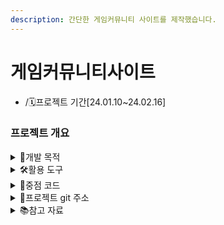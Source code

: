 ```yaml
---
description: 간단한 게임커뮤니티 사이트를 제작했습니다.
---
```


# 게임커뮤니티사이트

* /🗓️프로젝트 기간\[24.01.10\~24.02.16]

### 프로젝트 개요

<details>

<summary>📌개발 목적</summary>

게임을 즐기는 유저들의 소통공간을 만들고자 하였습니다.

</details>

<details>

<summary>🛠활용 도구</summary>
<img src="https://img.shields.io/badge/java-007396?style=for-the-badge&logo=java&logoColor=white"> 
<img src="https://img.shields.io/badge/html5-E34F26?style=for-the-badge&logo=html5&logoColor=white"> 
  <img src="https://img.shields.io/badge/css-1572B6?style=for-the-badge&logo=css3&logoColor=white"> 
  <img src="https://img.shields.io/badge/javascript-F7DF1E?style=for-the-badge&logo=javascript&logoColor=black"> 
  <img src="https://img.shields.io/badge/jquery-0769AD?style=for-the-badge&logo=jquery&logoColor=white">
  <img src="https://img.shields.io/badge/mysql-4479A1?style=for-the-badge&logo=mysql&logoColor=white">
    <img src="https://img.shields.io/badge/eclipseide-2C2255?style=for-the-badge&logo=eclipseide&logoColor=white">
<img src="https://img.shields.io/badge/bootstrap-7952B3?style=for-the-badge&logo=bootstrap&logoColor=white">
 <img src="https://img.shields.io/badge/apachetomcat-F8DC75?style=for-the-badge&logo=apachetomcat&logoColor=white">
  <img src="https://img.shields.io/badge/github-181717?style=for-the-badge&logo=github&logoColor=white">
</details>

<details>

<summary>📃중점 코드</summary>




</details>

<details>

<summary>🔎프로젝트 git 주소</summary>

[https://github.com/jks92-bb/pyproject](https://github.com/jks92-bb/pyproject)

</details>

<details>

<summary>📚참고 자료</summary>

* [네이버 크롤링 참고문서](https://wikidocs.net/35949)
* [카카오i 기술문서](https://docs.kakaoi.ai/)
* [카카오 비즈니스 가이드](https://kakaobusiness.gitbook.io/main/tool/chatbot/skill\_guide/make\_skill)

</details>
